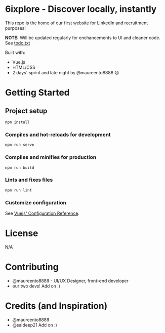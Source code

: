 # 6ixplore - Discover locally, instantly

This repo is the home of our first website for LinkedIn and recruitment purposes!

<strong>NOTE:</strong> Will be updated regularly for enchancements to UI and cleaner code. See [todo.txt](todo.txt)

Built with:
- Vue.js
- HTML/CSS
- 2 days' sprint and late night by @maureento8888 😄

# Getting Started
## Project setup
```
npm install
```
### Compiles and hot-reloads for development
```
npm run serve
```
### Compiles and minifies for production
```
npm run build
```
### Lints and fixes files
```
npm run lint
```
### Customize configuration
See [Vuejs' Configuration Reference](https://cli.vuejs.org/config/).

# License
N/A

# Contributing
- @maureento8888 - UI/UX Designer, front-end developer
- our two devs!
Add on :)

# Credits (and Inspiration)
- @maureento8888
- @saideep21
Add on :)

